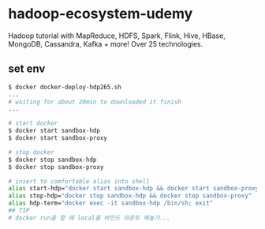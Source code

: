 # hadoop-ecosystem-udemy
Hadoop tutorial with MapReduce, HDFS, Spark, Flink, Hive, HBase, MongoDB, Cassandra, Kafka + more! Over 25 technologies.

## set env
```sh
$ docker docker-deploy-hdp265.sh
...
# waiting for about 20min to downloaded it finish
...

# start docker
$ docker start sandbox-hdp
$ docker start sandbox-proxy

# stop docker
$ docker stop sandbox-hdp
$ docker stop sandbox-proxy

# insert to comfortable alias into shell
alias start-hdp="docker start sandbox-hdp && docker start sandbox-proxy"
alias stop-hdp="docker stop sandbox-hdp && docker stop sandbox-proxy"
alias hdp-term="docker exec -it sandbox-hdp /bin/sh; exit"
## TIP
# docker run을 할 때 local을 바인드 마운트 해놓기...
```